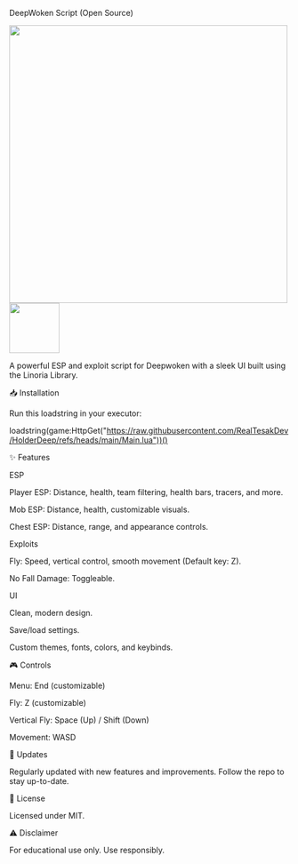 DeepWoken Script (Open Source)

<img src="https://cdn.discordapp.com/attachments/1300184746332131358/1310515057666428958/image.png" width="500"> <img src="https://img.shields.io/badge/license-MIT-green.svg" width="90">

A powerful ESP and exploit script for Deepwoken with a sleek UI built using the Linoria Library.

📥 Installation

Run this loadstring in your executor:

loadstring(game:HttpGet("https://raw.githubusercontent.com/RealTesakDev/HolderDeep/refs/heads/main/Main.lua"))()

✨ Features

ESP

Player ESP: Distance, health, team filtering, health bars, tracers, and more.

Mob ESP: Distance, health, customizable visuals.

Chest ESP: Distance, range, and appearance controls.


Exploits

Fly: Speed, vertical control, smooth movement (Default key: Z).

No Fall Damage: Toggleable.


UI

Clean, modern design.

Save/load settings.

Custom themes, fonts, colors, and keybinds.


🎮 Controls

Menu: End (customizable)

Fly: Z (customizable)

Vertical Fly: Space (Up) / Shift (Down)

Movement: WASD


🔄 Updates

Regularly updated with new features and improvements. Follow the repo to stay up-to-date.

📜 License

Licensed under MIT.

⚠️ Disclaimer

For educational use only. Use responsibly.

